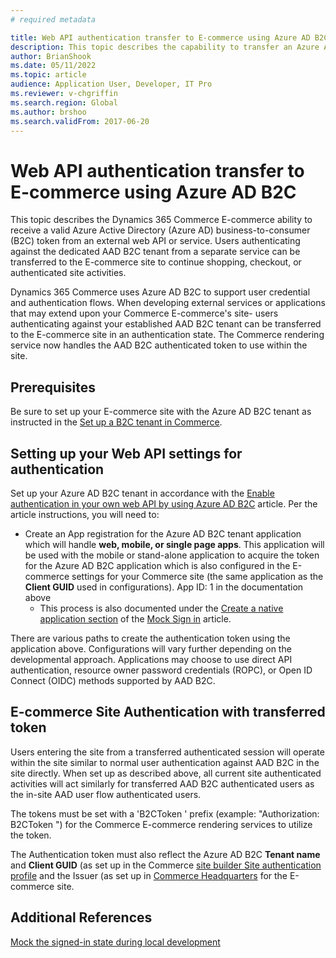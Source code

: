 ```yaml
---
# required metadata

title: Web API authentication transfer to E-commerce using Azure AD B2C
description: This topic describes the capability to transfer an Azure Active Directory business-to-consumer (B2C) token to the e-commerce service from a user's web API.
author: BrianShook
ms.date: 05/11/2022
ms.topic: article
audience: Application User, Developer, IT Pro
ms.reviewer: v-chgriffin
ms.search.region: Global
ms.author: brshoo
ms.search.validFrom: 2017-06-20
---
```


# Web API authentication transfer to E-commerce using Azure AD B2C

This topic describes the Dynamics 365 Commerce E-commerce ability to receive a valid Azure Active Directory (Azure AD) business-to-consumer (B2C) token from an external web API or service. Users authenticating against the dedicated AAD B2C tenant from a separate service can be transferred to the E-commerce site to continue shopping, checkout, or authenticated site activities.

Dynamics 365 Commerce uses Azure AD B2C to support user credential and authentication flows. When developing external services or applications that may extend upon your Commerce E-commerce's site- users authenticating against your established AAD B2C tenant can be transferred to the E-commerce site in an authentication state. The Commerce rendering service now handles the AAD B2C authenticated token to use within the site. 

## Prerequisites

Be sure to set up your E-commerce site with the Azure AD B2C tenant as instructed in the [Set up a B2C tenant in Commerce](../set-up-b2c-tenant.md).

## Setting up your Web API settings for authentication

Set up your Azure AD B2C tenant in accordance with the [Enable authentication in your own web API by using Azure AD B2C](/azure/active-directory-b2c/enable-authentication-web-api) article. Per the article instructions, you will need to:

- Create an App registration for the Azure AD B2C tenant application which will handle **web, mobile, or single page apps**. This application will be used with the mobile or stand-alone application to acquire the token for the Azure AD B2C application which is also configured in the E-commerce settings for your Commerce site (the same application as the **Client GUID** used in configurations). App ID: 1 in the documentation above
  - This process is also documented under the [Create a native application section](mock-sign-in.md#create-a-native-application) of the [Mock Sign in](mock-sign-in.md) article.

There are various paths to create the authentication token using the application above. Configurations will vary further depending on the developmental approach.  Applications may choose to use direct API authentication, resource owner password credentials (ROPC), or Open ID Connect (OIDC) methods supported by AAD B2C. 

## E-commerce Site Authentication with transferred token

Users entering the site from a transferred authenticated session will operate within the site similar to normal user authentication against AAD B2C in the site directly. When set up as described above, all current site authenticated activities will act similarly for transferred AAD B2C authenticated users as the in-site AAD user flow authenticated users.

The tokens must be set with a 'B2CToken ' prefix (example: "Authorization: B2CToken <token>") for the Commerce E-commerce rendering services to utilize the token.

The Authentication token must also reflect the Azure AD B2C **Tenant name** and **Client GUID** (as set up in the Commerce [site builder Site authentication profile](mock-sign-in.md) and the Issuer (as set up in [Commerce Headquarters](mock-sign-in.md) for the E-commerce site. 

## Additional References

[Mock the signed-in state during local development](mock-sign-in.md)

